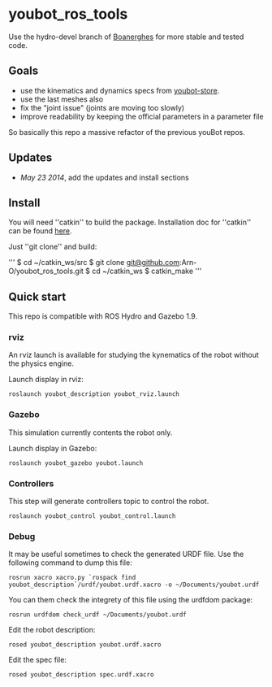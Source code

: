 youbot_ros_tools
================

Use the hydro-devel branch of [Boanerghes][2] for more stable and tested code.

## Goals

+ use the kinematics and dynamics specs from [youbot-store][1].
+ use the last meshes also
+ fix the "joint issue" (joints are moving too slowly)
+ improve readability by keeping the official parameters in a parameter file

So basically this repo a massive refactor of the previous youBot repos.

## Updates

+ _May 23 2014_, add the updates and install sections

## Install

You will need ''catkin'' to build the package. Installation doc for ''catkin'' can be found [here][catkin].

Just ''git clone'' and build:

'''
$ cd ~/catkin_ws/src
$ git clone git@github.com:Arn-O/youbot_ros_tools.git
$ cd ~/catkin_ws
$ catkin_make
'''

## Quick start

This repo is compatible with ROS Hydro and Gazebo 1.9.

### rviz

An rviz launch is available for studying the kynematics of the robot without the physics engine.

Launch display in rviz:

```
roslaunch youbot_description youbot_rviz.launch
```

### Gazebo

This simulation currently contents the robot only.

Launch display in Gazebo:

```
roslaunch youbot_gazebo youbot.launch
```

### Controllers

This step will generate controllers topic to control the robot.

```
roslaunch youbot_control youbot_control.launch
```


### Debug

It may be useful sometimes to check the generated URDF file. Use the following command to dump this file:

```
rosrun xacro xacro.py `rospack find youbot_description`/urdf/youbot.urdf.xacro -o ~/Documents/youbot.urdf
```

You can them check the integrety of this file using the urdfdom package:

```
rosrun urdfdom check_urdf ~/Documents/youbot.urdf
```

Edit the robot description:
```
rosed youbot_description youbot.urdf.xacro
```

Edit the spec file:
```
rosed youbot_description spec.urdf.xacro
```

[1]: http://www.youbot-store.com/youbot-developers/software/simulation/kuka-youbot-kinematics-dynamics-and-3d-model
[2]: https://github.com/Boanerghes/youbot_ros_tools
[catkin]: http://wiki.ros.org/catkin/Tutorials/create_a_workspace
